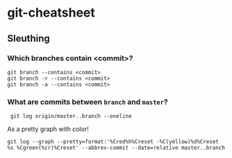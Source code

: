 # git-cheatsheet

## Sleuthing

### Which branches contain \<commit\>?

    git branch --contains <commit>
    git branch -r --contains <commit>
    git branch -a --contains <commit>

### What are commits between `branch` and `master`?

     git log origin/master..branch --oneline
     
As a pretty graph with color!

    git log --graph --pretty=format:'%Cred%h%Creset -%C(yellow)%d%Creset %s %Cgreen(%cr)%Creset' --abbrev-commit --date=relative master..branch
